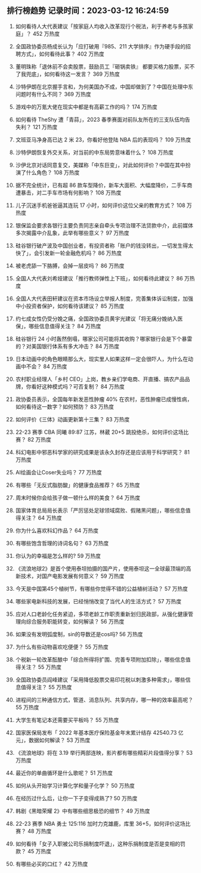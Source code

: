 
## 排行榜趋势 记录时间：2023-03-12 16:24:59
  
  1. 如何看待人大代表建议「按家庭人均收入改革现行个税法，利于养老与多孩家庭」？ 452 万热度
    
  2. 全国政协委员杨成长认为「应打破用『985、211 大学排序』作为硬手段的招聘方式」，如何看待此事？ 402 万热度
    
  3. 董明珠称「退休前不会卖股票，鼓励员工『砸锅卖铁』 都要买格力股票，买不了我兜底」，如何看待这一发言？ 369 万热度
    
  4. 沙特伊朗在北京握手言和，为何美国办不成，中国却做到了？中国在处理中东问题时有什么不同？ 369 万热度
    
  5. 游戏中的万氪大佬在现实中都是有高薪工作的吗？ 174 万热度
    
  6. 如何看待 TheShy 遭「青蒜」，2023 春季赛面对前队友所在的三支队伍均告失利？ 121 万热度
    
  7. 文班亚马净身高已达 2 米 23，你看好他登陆 NBA 后的表现吗？ 109 万热度
    
  8. 沙特伊朗恢复外交关系，对当前的中东局势意味着什么？ 108 万热度
    
  9. 沙伊北京对话同意复交，美媒称「中东巨变」，对此如何评价？中国在其中扮演了什么角色？ 108 万热度
    
  10. 据不完全统计，已有超 86 款车型降价，新车大面积、大幅度降价，二手车商遭暴击，对二手车市场有何影响？ 108 万热度
    
  11. 儿子沉迷手机爸爸逼其连玩 17 小时，如何评价这位父亲的教育方式？ 108 万热度
    
  12. 银保监会要求各银行主要负责同志亲自牵头专项治理不法贷款中介，此前媒体多次揭露中介乱象，此举有哪些意义？ 97 万热度
    
  13. 硅谷银行破产波及中国创业者，有投资者称「账户的钱没转出，一切发生得太快了」，会引发新一轮金融危机吗？ 86 万热度
    
  14. 被老虎舔一下胳膊，会掉一层皮吗？ 86 万热度
    
  15. 全国人大代表刘希娅建议「推行教师弹性上下班」，如何看待此建议？ 86 万热度
    
  16. 全国人大代表田轩建议在资本市场设立举报人制度，完善集体诉讼制度，加强中小投资者保护，如何看待该建议？ 85 万热度
    
  17. 约七成女性仍受分娩之痛，全国政协委员黄宇光建议「将无痛分娩纳入医保」，哪些信息值得关注？ 84 万热度
    
  18. 硅谷银行 24 小时轰然倒塌，哪家公司可能将其收购？哪家银行会是下个暴雷的？对美国银行体系有多大冲击？ 84 万热度
    
  19. 日本动画中的角色眼睛那么大，现实里人如果这样一定会很吓人，为什么在动画中不会？ 84 万热度
    
  20. 农村职业经理人「乡村 CEO」上岗，教乡亲们学电商、开直播、搞农产品品牌，你看好这种模式吗？可否复制？ 84 万热度
    
  21. 政协委员表示，全国每年新发恶性肿瘤 40% 在农村，恶性肿瘤已成慢性病，如何看待这一数字？如何预防？ 83 万热度
    
  22. 如何评价《三体》动画更新第十三集？ 83 万热度
    
  23. 22-23 赛季 CBA 同曦 89:87 江苏，林葳 20+5 跳投绝杀，如何评价这场比赛？ 82 万热度
    
  24. 科幻电影中邪恶科学家的研究成果是该永久封存还是应该用于科学研究？ 81 万热度
    
  25. AI绘画会让Coser失业吗？ 77 万热度
    
  26. 有哪些「无反式脂肪酸」的健康食品推荐？ 65 万热度
    
  27. 周末时候你会给孩子做一顿什么样的美食？ 64 万热度
    
  28. 国家体育总局局长表示「严厉惩处足球领域腐败、假赌黑问题」，哪些信息值得关注？ 64 万热度
    
  29. 你为什么喜欢科幻作品？ 64 万热度
    
  30. 有哪些饱含哲理的诗词名句？ 63 万热度
    
  31. 你认为的幸福是怎么样的? 59 万热度
    
  32. 《流浪地球2》是首个使用泰坦拍摄的国产片，使用泰坦这一全球最顶端的高新技术，对国产电影发展有何意义？ 59 万热度
    
  33. 今天是中国第45个植树节，有哪些你觉得不错的公益植树活动？ 57 万热度
    
  34. 哪些家电新科技的发展，已经悄悄改变了当代人的生活方式？ 57 万热度
    
  35. 应对人口老龄化任务紧迫，多项老龄工作职责重新划归民政部，从强化健康管理向综合服务职能转变，如何解读？ 56 万热度
    
  36. 如果没有发明弧度制，sin的导数还是cos吗? 56 万热度
    
  37. 为什么有些动物喜欢吃便便？ 55 万热度
    
  38. 个税新一轮改革酝酿中「综合所得将扩围、完善专项附加扣除」，哪些信息值得关注？ 55 万热度
    
  39. 全国政协委员阎峰建议「采用降低股票交易印花税以刺激多种需求」，哪些信息值得关注？ 55 万热度
    
  40. 进程间的三种通信方式，管道、消息队列、共享内存，哪一种的效率最高呢？ 55 万热度
    
  41. 大学生有笔记本还需要买平板吗？ 55 万热度
    
  42. 国家医保局发布「 2022 年基本医疗保险基金年末累计结存 42540.73 亿元」，数据如何解读？ 53 万热度
    
  43. 《流浪地球》将在 3.19 举行两部连映，影片都有哪些精彩片段值得分享？ 53 万热度
    
  44. 最近你的单曲循环是什么歌呢？ 51 万热度
    
  45. 如何从头开始学习计算化学和量子化学？ 50 万热度
    
  46. 在经历过什么后，让你一下子变得成熟了? 50 万热度
    
  47. 韩剧《黑暗荣耀 2》中有哪些细思极恐的细节？ 49 万热度
    
  48. 22-23 赛季 NBA 勇士 125:116 加时力克雄鹿，库里 36+5，如何评价这场比赛？ 48 万热度
    
  49. 如何看待「女子入职被公司乐捐制度吓退」，这种乐捐制度是否是变相的罚款？ 45 万热度
    
  50. 有哪些必买的口红？ 42 万热度
    